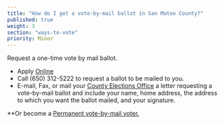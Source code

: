 ```yaml
---
title: "How do I get a vote-by-mail ballot in San Mateo County?"
published: true
weight: 3
section: "ways-to-vote"
priority: Minor
---
```


Request a one-time vote by mail ballot.  
- Apply [Online](https://www.shapethefuture.org/elections/2016/june/votingoptions/vbm/)  
- Call (650) 312-5222 to request a ballot to be mailed to you.  
- E-mail, Fax, or mail your [County Elections Office](#section-election-office-contact) a letter requesting a vote-by-mail ballot and include your name, home address, the address to which you want the ballot mailed, and your signature.  

**Or become a [Permanent vote-by-mail voter.](https://www.shapethefuture.org/votingoptions/permanentvbm/)  
